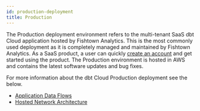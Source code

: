 ```yaml
---
id: production-deployment
title: Production
---
```


The Production deployment environment refers to the multi-tenant SaaS dbt Cloud application hosted by Fishtown Analytics. This is the most commonly used deployment as it is completely managed and maintained by Fishtown Analytics. As a SaaS product, a user can quickly [create an account](https://www.getdbt.com/signup/) and get started using the product. The Production environment is hosted in AWS and contains the latest software updates and bug fixes.

For more information about the dbt Cloud Production deployment see the below.

- [Application Data Flows](/docs/dbt-cloud/deployments/deployment-architecture#application-data-flows)
- [Hosted Network Architecture](/docs/dbt-cloud/deployments/deployment-architecture#hosted-network-architecture)
